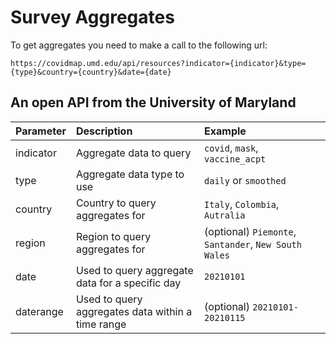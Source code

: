 # Survey Aggregates

To get aggregates you need to make a call to the following url:

`https://covidmap.umd.edu/api/resources?indicator={indicator}&type={type}&country={country}&date={date}`

## An open API from the University of Maryland
| Parameter    | Description                                       | Example |
|:-------------|:--------------------------------------------------|:--------|
| indicator    | Aggregate data to query                           | `covid`, `mask`, `vaccine_acpt`    |
| type         | Aggregate data type to use                        | `daily` or `smoothed`    |
| country      | Country to query aggregates for                   | `Italy`, `Colombia`, `Autralia`     |
| region       | Region to query aggregates for                    | (optional) `Piemonte`, `Santander`, `New South Wales`    |
| date         | Used to query aggregate data for a specific day   | `20210101`    |
| daterange    | Used to query aggregates data within a time range | (optional) `20210101-20210115`    |

